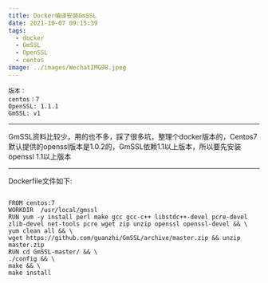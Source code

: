 ```yaml
---
title: Docker编译安装GmSSL
date: 2021-10-07 09:15:39
tags:
  - docker
  - GmSSL
  - OpenSSL
  - centos
image: ../images/WechatIMG98.jpeg
---
```

    版本：
    centos：7
    OpenSSL: 1.1.1
    GmSSL: v1
---

GmSSL资料比较少，用的也不多，踩了很多坑，整理个docker版本的，Centos7默认提供的openssl版本是1.0.2的，GmSSL依赖1.1以上版本，所以要先安装openssl 1.1以上版本

---
Dockerfile文件如下:

```

FROM centos:7
WORKDIR  /usr/local/gmssl
RUN yum -y install perl make gcc gcc-c++ libstdc++-devel pcre-devel zlib-devel net-tools pcre wget zip unzip openssl openssl-devel && \
yum clean all && \
wget https://github.com/guanzhi/GmSSL/archive/master.zip && unzip master.zip
RUN cd GmSSL-master/ && \
./config && \
make && \
make install

```